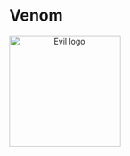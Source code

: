 # Venom
<p align="center">
<img src="images/evil.png"
	alt="Evil logo"
	width="200"
	style="float: left; margin-right: 10px;" />
</p>
